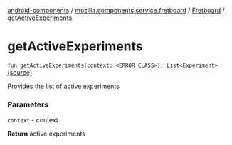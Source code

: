 [android-components](../../index.md) / [mozilla.components.service.fretboard](../index.md) / [Fretboard](index.md) / [getActiveExperiments](./get-active-experiments.md)

# getActiveExperiments

`fun getActiveExperiments(context: <ERROR CLASS>): `[`List`](https://kotlinlang.org/api/latest/jvm/stdlib/kotlin.collections/-list/index.html)`<`[`Experiment`](../-experiment/index.md)`>` [(source)](https://github.com/mozilla-mobile/android-components/blob/master/components/service/fretboard/src/main/java/mozilla/components/service/fretboard/Fretboard.kt#L106)

Provides the list of active experiments

### Parameters

`context` - context

**Return**
active experiments

